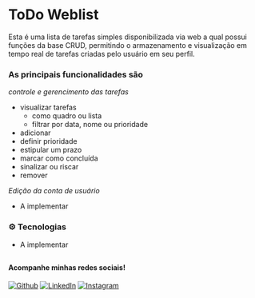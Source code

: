 # ToDo Weblist
Esta é uma lista de tarefas simples disponibilizada via web a qual possui funções da base CRUD, permitindo o armazenamento e visualização em tempo real de tarefas criadas pelo usuário em seu perfil.

<!--
### Veja o status do último deploy

![GitHub Workflow Status](https://img.shields.io/github/workflow/status/{owner}/{repo}/CI?label=build)
![example workflow](https://github.com/github/docs/actions/workflows/main.yml/badge.svg)

##
-->

### As principais funcionalidades são
_controle e gerencimento das tarefas_
  - visualizar tarefas
    - como quadro ou lista
    - filtrar por data, nome ou prioridade
  - adicionar
  - definir prioridade
  - estipular um prazo
  - marcar como concluída
  - sinalizar ou riscar
  - remover

_Edição da conta de usuário_
  - A implementar

### ⚙ Tecnologias 
  - A implementar

##

#### Acompanhe minhas redes sociais!

[![Github](https://img.shields.io/badge/Github-000?style=for-the-badge&logo=github&logoColor=FFF)](https://github.com/anselmosz/)
[![LinkedIn](https://img.shields.io/badge/LinkedIn-000?style=for-the-badge&logo=linkedin&logoColor=FFF)](https://www.linkedin.com/in/matheus-souza-anselmo-aba10a215/)
[![Instagram](https://img.shields.io/badge/Instagram-000?style=for-the-badge&logo=instagram&logoColor=FFF)](https://www.linkedin.com/in/matheus-souza-anselmo-aba10a215/)